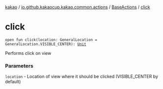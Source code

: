 [kakao](../../index.md) / [io.github.kakaocup.kakao.common.actions](../index.md) / [BaseActions](index.md) / [click](./click.md)

# click

`open fun click(location: GeneralLocation = GeneralLocation.VISIBLE_CENTER): `[`Unit`](https://kotlinlang.org/api/latest/jvm/stdlib/kotlin/-unit/index.html)

Performs click on view

### Parameters

`location` - Location of view where it should be clicked (VISIBLE_CENTER by default)